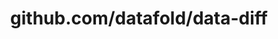 ---
layout: post
title: github.com/datafold/data-diff
categories: link
tags: [انگلیسی, برنامه‌نویسی]
---